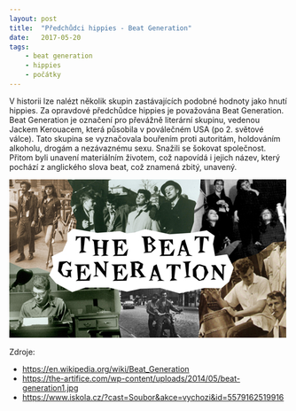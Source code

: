 ```yaml
---
layout: post
title:  "Předchůdci hippies - Beat Generation"
date:   2017-05-20
tags: 
    - beat generation
    - hippies
    - počátky
---
```


V historii lze nalézt několik skupin zastávajících podobné hodnoty jako hnutí hippies. Za opravdové předchůdce hippies je považována Beat Generation. Beat Generation je označení pro převážně literární skupinu, vedenou Jackem Kerouacem, která působila v poválečném USA (po 2. světové válce). Tato skupina se vyznačovala bouřením proti autoritám, holdováním alkoholu, drogám a nezávaznému sexu. Snažili se šokovat společnost. Přitom byli unavení materiálním životem, což napovídá i jejich název, který pochází z anglického slova beat, což znamená zbitý, unavený.  

<img src="/images/beat-generation1.jpg" alt="Beat-Generation">

Zdroje:  
- <https://en.wikipedia.org/wiki/Beat_Generation>  
- <https://the-artifice.com/wp-content/uploads/2014/05/beat-generation1.jpg>  
- <https://www.iskola.cz/?cast=Soubor&akce=vychozi&id=5579162519916>